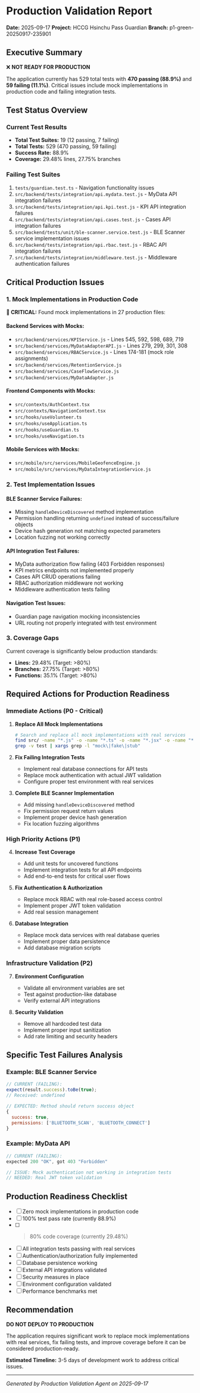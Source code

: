 # Production Validation Report
**Date:** 2025-09-17
**Project:** HCCG Hsinchu Pass Guardian
**Branch:** p1-green-20250917-235901

## Executive Summary

❌ **NOT READY FOR PRODUCTION**

The application currently has 529 total tests with **470 passing (88.9%)** and **59 failing (11.1%)**. Critical issues include mock implementations in production code and failing integration tests.

## Test Status Overview

### Current Test Results
- **Total Test Suites:** 19 (12 passing, 7 failing)
- **Total Tests:** 529 (470 passing, 59 failing)
- **Success Rate:** 88.9%
- **Coverage:** 29.48% lines, 27.75% branches

### Failing Test Suites
1. `tests/guardian.test.ts` - Navigation functionality issues
2. `src/backend/tests/integration/api.mydata.test.js` - MyData API integration failures
3. `src/backend/tests/integration/api.kpi.test.js` - KPI API integration failures
4. `src/backend/tests/integration/api.cases.test.js` - Cases API integration failures
5. `src/backend/tests/unit/ble-scanner.service.test.js` - BLE Scanner service implementation issues
6. `src/backend/tests/integration/api.rbac.test.js` - RBAC API integration failures
7. `src/backend/tests/integration/middleware.test.js` - Middleware authentication failures

## Critical Production Issues

### 1. Mock Implementations in Production Code

**🚨 CRITICAL:** Found mock implementations in 27 production files:

#### Backend Services with Mocks:
- `src/backend/services/KPIService.js` - Lines 545, 592, 598, 689, 719
- `src/backend/services/MyDataAdapterAPI.js` - Lines 279, 299, 301, 308
- `src/backend/services/RBACService.js` - Lines 174-181 (mock role assignments)
- `src/backend/services/RetentionService.js`
- `src/backend/services/CaseFlowService.js`
- `src/backend/services/MyDataAdapter.js`

#### Frontend Components with Mocks:
- `src/contexts/AuthContext.tsx`
- `src/contexts/NavigationContext.tsx`
- `src/hooks/useVolunteer.ts`
- `src/hooks/useApplication.ts`
- `src/hooks/useGuardian.ts`
- `src/hooks/useNavigation.ts`

#### Mobile Services with Mocks:
- `src/mobile/src/services/MobileGeofenceEngine.js`
- `src/mobile/src/services/MyDataIntegrationService.js`

### 2. Test Implementation Issues

#### BLE Scanner Service Failures:
- Missing `handleDeviceDiscovered` method implementation
- Permission handling returning `undefined` instead of success/failure objects
- Device hash generation not matching expected parameters
- Location fuzzing not working correctly

#### API Integration Test Failures:
- MyData authorization flow failing (403 Forbidden responses)
- KPI metrics endpoints not implemented properly
- Cases API CRUD operations failing
- RBAC authorization middleware not working
- Middleware authentication tests failing

#### Navigation Test Issues:
- Guardian page navigation mocking inconsistencies
- URL routing not properly integrated with test environment

### 3. Coverage Gaps

Current coverage is significantly below production standards:
- **Lines:** 29.48% (Target: >80%)
- **Branches:** 27.75% (Target: >80%)
- **Functions:** 35.1% (Target: >80%)

## Required Actions for Production Readiness

### Immediate Actions (P0 - Critical)

1. **Replace All Mock Implementations**
   ```bash
   # Search and replace all mock implementations with real services
   find src/ -name "*.js" -o -name "*.ts" -o -name "*.jsx" -o -name "*.tsx" | \
   grep -v test | xargs grep -l "mock\|fake\|stub"
   ```

2. **Fix Failing Integration Tests**
   - Implement real database connections for API tests
   - Replace mock authentication with actual JWT validation
   - Configure proper test environment with real services

3. **Complete BLE Scanner Implementation**
   - Add missing `handleDeviceDiscovered` method
   - Fix permission request return values
   - Implement proper device hash generation
   - Fix location fuzzing algorithms

### High Priority Actions (P1)

4. **Increase Test Coverage**
   - Add unit tests for uncovered functions
   - Implement integration tests for all API endpoints
   - Add end-to-end tests for critical user flows

5. **Fix Authentication & Authorization**
   - Replace mock RBAC with real role-based access control
   - Implement proper JWT token validation
   - Add real session management

6. **Database Integration**
   - Replace mock data services with real database queries
   - Implement proper data persistence
   - Add database migration scripts

### Infrastructure Validation (P2)

7. **Environment Configuration**
   - Validate all environment variables are set
   - Test against production-like database
   - Verify external API integrations

8. **Security Validation**
   - Remove all hardcoded test data
   - Implement proper input sanitization
   - Add rate limiting and security headers

## Specific Test Failures Analysis

### Example: BLE Scanner Service
```javascript
// CURRENT (FAILING):
expect(result.success).toBe(true);
// Received: undefined

// EXPECTED: Method should return success object
{
  success: true,
  permissions: ['BLUETOOTH_SCAN', 'BLUETOOTH_CONNECT']
}
```

### Example: MyData API
```javascript
// CURRENT (FAILING):
expected 200 "OK", got 403 "Forbidden"

// ISSUE: Mock authentication not working in integration tests
// NEEDED: Real JWT token validation
```

## Production Readiness Checklist

- [ ] Zero mock implementations in production code
- [ ] 100% test pass rate (currently 88.9%)
- [ ] >80% code coverage (currently 29.48%)
- [ ] All integration tests passing with real services
- [ ] Authentication/authorization fully implemented
- [ ] Database persistence working
- [ ] External API integrations validated
- [ ] Security measures in place
- [ ] Environment configuration validated
- [ ] Performance benchmarks met

## Recommendation

**DO NOT DEPLOY TO PRODUCTION**

The application requires significant work to replace mock implementations with real services, fix failing tests, and improve coverage before it can be considered production-ready.

**Estimated Timeline:** 3-5 days of development work to address critical issues.

---
*Generated by Production Validation Agent on 2025-09-17*